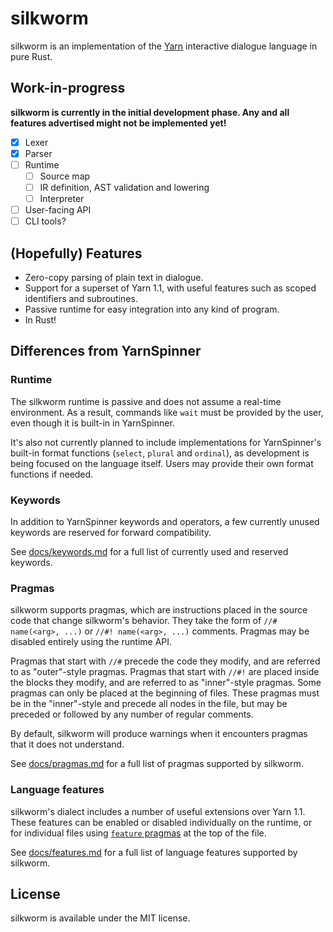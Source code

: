 # silkworm

silkworm is an implementation of the [Yarn](https://github.com/YarnSpinnerTool/YarnSpinner/) interactive dialogue language in pure Rust.

## Work-in-progress

**silkworm is currently in the initial development phase. Any and all features advertised might not be implemented yet!**

- [x] Lexer
- [x] Parser
- [ ] Runtime
  - [ ] Source map
  - [ ] IR definition, AST validation and lowering
  - [ ] Interpreter
- [ ] User-facing API
- [ ] CLI tools?

## (Hopefully) Features

- Zero-copy parsing of plain text in dialogue.
- Support for a superset of Yarn 1.1, with useful features such as scoped identifiers and subroutines.
- Passive runtime for easy integration into any kind of program.
- In Rust!

## Differences from YarnSpinner

### Runtime

The silkworm runtime is passive and does not assume a real-time environment. As a result, commands like `wait` must be provided by the user, even though it is built-in in YarnSpinner.

It's also not currently planned to include implementations for YarnSpinner's built-in format functions (`select`, `plural` and `ordinal`), as development is being focused on the language itself. Users may provide their own format functions if needed.

### Keywords

In addition to YarnSpinner keywords and operators, a few currently unused keywords are reserved for forward compatibility.

See [docs/keywords.md](docs/keywords.md) for a full list of currently used and reserved keywords.

### Pragmas

silkworm supports pragmas, which are instructions placed in the source code that change silkworm's behavior. They take the form of `//# name(<arg>, ...)` or `//#! name(<arg>, ...)` comments. Pragmas may be disabled entirely using the runtime API.

Pragmas that start with `//#` precede the code they modify, and are referred to as "outer"-style pragmas. Pragmas that start with `//#!` are placed inside the blocks they modify, and are referred to as "inner"-style pragmas. Some pragmas can only be placed at the beginning of files. These pragmas must be in the "inner"-style and precede all nodes in the file, but may be preceded or followed by any number of regular comments.

By default, silkworm will produce warnings when it encounters pragmas that it does not understand.

See [docs/pragmas.md](docs/pragmas.md) for a full list of pragmas supported by silkworm.

### Language features

silkworm's dialect includes a number of useful extensions over Yarn 1.1. These features can be enabled or disabled individually on the runtime, or for individual files using [`feature` pragmas](docs/pragmas.md#feature-disable-feature) at the top of the file.

See [docs/features.md](docs/features.md) for a full list of language features supported by silkworm.

## License

silkworm is available under the MIT license.
